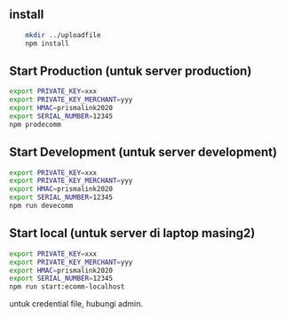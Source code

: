 ## install

```bash
    mkdir ../uploadfile
    npm install
```

## Start Production (untuk server production)
```bash
export PRIVATE_KEY=xxx
export PRIVATE_KEY_MERCHANT=yyy
export HMAC=prismalink2020
export SERIAL_NUMBER=12345
npm prodecomm
```
## Start Development (untuk server development)
```bash
export PRIVATE_KEY=xxx
export PRIVATE_KEY_MERCHANT=yyy
export HMAC=prismalink2020
export SERIAL_NUMBER=12345
npm run devecomm
```
## Start local (untuk server di laptop masing2)
```bash
export PRIVATE_KEY=xxx
export PRIVATE_KEY_MERCHANT=yyy
export HMAC=prismalink2020
export SERIAL_NUMBER=12345
npm run start:ecomm-localhost
```

untuk credential file, hubungi admin.
